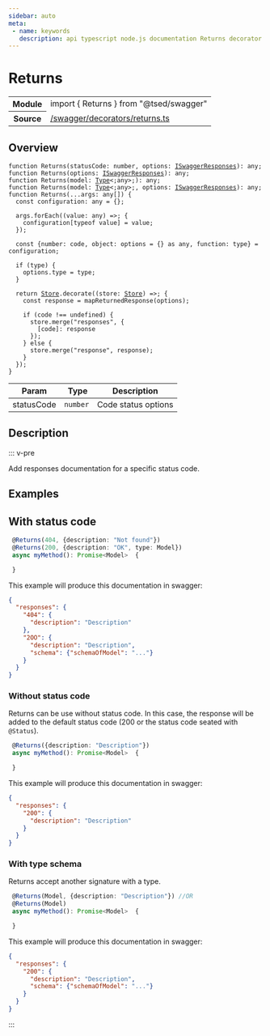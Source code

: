 ```yaml
---
sidebar: auto
meta:
 - name: keywords
   description: api typescript node.js documentation Returns decorator
---
```

# Returns <Badge text="Decorator" type="decorator"/>
<!-- Summary -->
<section class="symbol-info"><table class="is-full-width"><tbody><tr><th>Module</th><td><div class="lang-typescript"><span class="token keyword">import</span> { Returns }&nbsp;<span class="token keyword">from</span>&nbsp;<span class="token string">"@tsed/swagger"</span></div></td></tr><tr><th>Source</th><td><a href="https://github.com/Romakita/ts-express-decorators/blob/v4.30.1/src//swagger/decorators/returns.ts#L0-L0">/swagger/decorators/returns.ts</a></td></tr></tbody></table></section>

<!-- Overview -->
## Overview


<pre><code class="typescript-lang ">function <span class="token function">Returns</span><span class="token punctuation">(</span>statusCode<span class="token punctuation">:</span> <span class="token keyword">number</span><span class="token punctuation">,</span> options<span class="token punctuation">:</span> <a href="/api/swagger/interfaces/ISwaggerResponses.html"><span class="token">ISwaggerResponses</span></a><span class="token punctuation">)</span><span class="token punctuation">:</span> <span class="token keyword">any</span><span class="token punctuation">;</span>
function <span class="token function">Returns</span><span class="token punctuation">(</span>options<span class="token punctuation">:</span> <a href="/api/swagger/interfaces/ISwaggerResponses.html"><span class="token">ISwaggerResponses</span></a><span class="token punctuation">)</span><span class="token punctuation">:</span> <span class="token keyword">any</span><span class="token punctuation">;</span>
function <span class="token function">Returns</span><span class="token punctuation">(</span>model<span class="token punctuation">:</span> <a href="/api/core/interfaces/Type.html"><span class="token">Type</span></a>&lt<span class="token punctuation">;</span><span class="token keyword">any</span>&gt<span class="token punctuation">;</span><span class="token punctuation">)</span><span class="token punctuation">:</span> <span class="token keyword">any</span><span class="token punctuation">;</span>
function <span class="token function">Returns</span><span class="token punctuation">(</span>model<span class="token punctuation">:</span> <a href="/api/core/interfaces/Type.html"><span class="token">Type</span></a>&lt<span class="token punctuation">;</span><span class="token keyword">any</span>&gt<span class="token punctuation">;</span><span class="token punctuation">,</span> options<span class="token punctuation">:</span> <a href="/api/swagger/interfaces/ISwaggerResponses.html"><span class="token">ISwaggerResponses</span></a><span class="token punctuation">)</span><span class="token punctuation">:</span> <span class="token keyword">any</span><span class="token punctuation">;</span>
function <span class="token function">Returns</span><span class="token punctuation">(</span>...args<span class="token punctuation">:</span> <span class="token keyword">any</span><span class="token punctuation">[</span><span class="token punctuation">]</span><span class="token punctuation">)</span> <span class="token punctuation">{</span>
  <span class="token keyword">const</span> configuration<span class="token punctuation">:</span> <span class="token keyword">any</span><span class="token punctuation"> = </span><span class="token punctuation">{</span><span class="token punctuation">}</span><span class="token punctuation">;</span>

  args.<span class="token function">forEach</span><span class="token punctuation">(</span><span class="token punctuation">(</span>value<span class="token punctuation">:</span> <span class="token keyword">any</span><span class="token punctuation">)</span> =&gt<span class="token punctuation">;</span> <span class="token punctuation">{</span>
    configuration<span class="token punctuation">[</span>typeof value<span class="token punctuation">]</span><span class="token punctuation"> = </span>value<span class="token punctuation">;</span>
  <span class="token punctuation">}</span><span class="token punctuation">)</span><span class="token punctuation">;</span>

  <span class="token keyword">const</span> <span class="token punctuation">{</span><span class="token keyword">number</span><span class="token punctuation">:</span> code<span class="token punctuation">,</span> object<span class="token punctuation">:</span> options<span class="token punctuation"> = </span><span class="token punctuation">{</span><span class="token punctuation">}</span> <span class="token keyword">as</span> <span class="token keyword">any</span><span class="token punctuation">,</span> function<span class="token punctuation">:</span> type<span class="token punctuation">}</span><span class="token punctuation"> = </span>configuration<span class="token punctuation">;</span>

  if <span class="token punctuation">(</span>type<span class="token punctuation">)</span> <span class="token punctuation">{</span>
    options.type<span class="token punctuation"> = </span>type<span class="token punctuation">;</span>
  <span class="token punctuation">}</span>

  return <a href="/api/core/class/Store.html"><span class="token">Store</span></a>.<span class="token function">decorate</span><span class="token punctuation">(</span><span class="token punctuation">(</span>store<span class="token punctuation">:</span> <a href="/api/core/class/Store.html"><span class="token">Store</span></a><span class="token punctuation">)</span> =&gt<span class="token punctuation">;</span> <span class="token punctuation">{</span>
    <span class="token keyword">const</span> response<span class="token punctuation"> = </span><span class="token function">mapReturnedResponse</span><span class="token punctuation">(</span>options<span class="token punctuation">)</span><span class="token punctuation">;</span>

    if <span class="token punctuation">(</span>code !== undefined<span class="token punctuation">)</span> <span class="token punctuation">{</span>
      store.<span class="token function">merge</span><span class="token punctuation">(</span>"responses"<span class="token punctuation">,</span> <span class="token punctuation">{</span>
        <span class="token punctuation">[</span>code<span class="token punctuation">]</span><span class="token punctuation">:</span> response
      <span class="token punctuation">}</span><span class="token punctuation">)</span><span class="token punctuation">;</span>
    <span class="token punctuation">}</span> else <span class="token punctuation">{</span>
      store.<span class="token function">merge</span><span class="token punctuation">(</span>"response"<span class="token punctuation">,</span> response<span class="token punctuation">)</span><span class="token punctuation">;</span>
    <span class="token punctuation">}</span>
  <span class="token punctuation">}</span><span class="token punctuation">)</span><span class="token punctuation">;</span>
<span class="token punctuation">}</span>
</code></pre>




<!-- Params -->
Param | Type | Description
---|---|---
 statusCode|<code>number</code>|Code status  options|<code>&lt;a href="/api/swagger/interfaces/ISwaggerResponses.html"&gt;&lt;span class="token"&gt;ISwaggerResponses&lt;/span&gt;&lt;/a&gt;</code>|Swagger responses documentations 



<!-- Description -->
## Description

::: v-pre

Add responses documentation for a specific status code.

## Examples
## With status code

```typescript
 @Returns(404, {description: "Not found"})
 @Returns(200, {description: "OK", type: Model})
 async myMethod(): Promise<Model>  {

 }
```

This example will produce this documentation in swagger:

```json
{
  "responses": {
    "404": {
      "description": "Description"
    },
    "2OO": {
      "description": "Description",
      "schema": {"schemaOfModel": "..."}
    }
  }
}
```

### Without status code

Returns can be use without status code. In this case, the response will be added to the default status code
(200 or the status code seated with `@Status`).

```typescript
 @Returns({description: "Description"})
 async myMethod(): Promise<Model>  {

 }
```

This example will produce this documentation in swagger:

```json
{
  "responses": {
    "200": {
      "description": "Description"
    }
  }
}
```

### With type schema

Returns accept another signature with a type.

```typescript
 @Returns(Model, {description: "Description"}) //OR
 @Returns(Model)
 async myMethod(): Promise<Model>  {

 }
```

This example will produce this documentation in swagger:

```json
{
  "responses": {
    "200": {
      "description": "Description",
      "schema": {"schemaOfModel": "..."}
    }
  }
}
```

:::